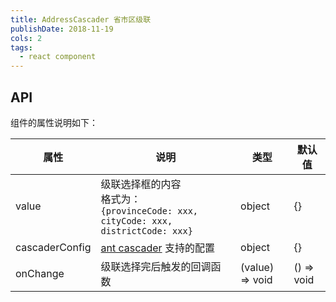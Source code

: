 ```yaml
---
title: AddressCascader 省市区级联
publishDate: 2018-11-19
cols: 2
tags:
  - react component
---
```


## API

组件的属性说明如下：

| 属性 | 说明 | 类型 | 默认值 |
| --- | --- | --- | --- |
| value | 级联选择框的内容<br />格式为：<br />```{provinceCode: xxx, cityCode: xxx, districtCode: xxx}``` | object | {} |
| cascaderConfig | [ant cascader](https://ant.design/components/cascader-cn/#API) 支持的配置| object | {} |
| onChange | 级联选择完后触发的回调函数 | (value) => void | () => void |